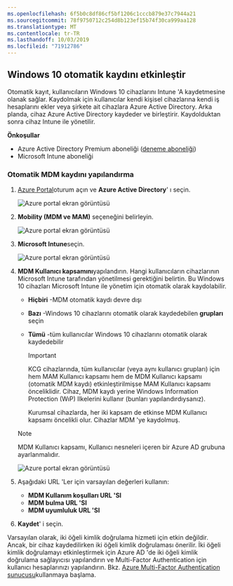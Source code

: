 ```yaml
---
ms.openlocfilehash: 6f5b0c8df86cf5bf1206c1cccb879e37c7944a21
ms.sourcegitcommit: 78f9750712c254d8b123ef15b74f30ca999aa128
ms.translationtype: MT
ms.contentlocale: tr-TR
ms.lasthandoff: 10/03/2019
ms.locfileid: "71912786"
---
```

## <a name="enable-windows-10-automatic-enrollment"></a>Windows 10 otomatik kaydını etkinleştir

Otomatik kayıt, kullanıcıların Windows 10 cihazlarını Intune 'A kaydetmesine olanak sağlar. Kaydolmak için kullanıcılar kendi kişisel cihazlarına kendi iş hesaplarını ekler veya şirkete ait cihazlara Azure Active Directory. Arka planda, cihaz Azure Active Directory kaydeder ve birleştirir. Kaydolduktan sonra cihaz Intune ile yönetilir.

**Önkoşullar**

- Azure Active Directory Premium aboneliği ([deneme aboneliği](http://go.microsoft.com/fwlink/?LinkID=816845))
- Microsoft Intune aboneliği

### <a name="configure-automatic-mdm-enrollment"></a>Otomatik MDM kaydını yapılandırma

1. [Azure Portal](https://portal.azure.com)oturum açın ve **Azure Active Directory**' ı seçin.

   ![Azure portal ekran görüntüsü](../enrollment/media/windows-enroll/auto-enroll-azure-main.png)

2. **Mobility (MDM ve MAM)** seçeneğini belirleyin.

   ![Azure portal ekran görüntüsü](../enrollment/media/windows-enroll/auto-enroll-mdm.png)

3. **Microsoft Intune**seçin.

   ![Azure portal ekran görüntüsü](../enrollment/media/windows-enroll/auto-enroll-intune.png)

4. **MDM Kullanıcı kapsamını**yapılandırın. Hangi kullanıcıların cihazlarının Microsoft Intune tarafından yönetilmesi gerektiğini belirtin. Bu Windows 10 cihazları Microsoft Intune ile yönetim için otomatik olarak kaydolabilir.

   - **Hiçbiri** -MDM otomatik kaydı devre dışı
   - **Bazı** -Windows 10 cihazlarını otomatik olarak kaydedebilen **grupları** seçin
   - **Tümü** -tüm kullanıcılar Windows 10 cihazlarını otomatik olarak kaydedebilir

      > [!IMPORTANT]
      > KCG cihazlarında, tüm kullanıcılar (veya aynı kullanıcı grupları) için hem MAM Kullanıcı kapsamı hem de MDM Kullanıcı kapsamı (otomatik MDM kaydı) etkinleştirilmişse MAM Kullanıcı kapsamı önceliklidir. Cihaz, MDM kaydı yerine Windows Information Protection (WıP) Ilkelerini kullanır (bunları yapılandırdıysanız).
      >
      > Kurumsal cihazlarda, her iki kapsam de etkinse MDM Kullanıcı kapsamı öncelikli olur. Cihazlar MDM 'ye kaydolmuş.

   > [!NOTE]
   > MDM Kullanıcı kapsamı, Kullanıcı nesneleri içeren bir Azure AD grubuna ayarlanmalıdır.

   ![Azure portal ekran görüntüsü](../enrollment/media/windows-enroll/auto-enroll-scope.png)

5. Aşağıdaki URL 'Ler için varsayılan değerleri kullanın:
    - **MDM Kullanım koşulları URL 'SI**
    - **MDM bulma URL 'SI**
    - **MDM uyumluluk URL 'SI**

6. **Kaydet**' i seçin.

Varsayılan olarak, iki öğeli kimlik doğrulama hizmeti için etkin değildir. Ancak, bir cihaz kaydedilirken iki öğeli kimlik doğrulaması önerilir. İki öğeli kimlik doğrulamayı etkinleştirmek için Azure AD 'de iki öğeli kimlik doğrulama sağlayıcısı yapılandırın ve Multi-Factor Authentication için kullanıcı hesaplarınızı yapılandırın. Bkz. [Azure Multi-Factor Authentication sunucusu](https://docs.microsoft.com/azure/multi-factor-authentication/multi-factor-authentication-get-started-cloud)kullanmaya başlama.
